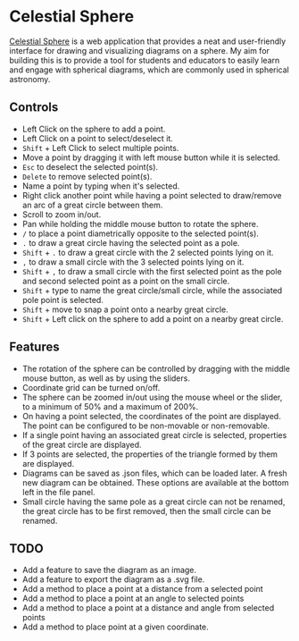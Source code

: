 # Celestial Sphere

[Celestial Sphere](https://bunch-of-cells.github.io/celestialsphere/) is a web application that provides a neat and user-friendly interface for drawing and visualizing diagrams on a sphere. My aim for building this is to provide a tool for students and educators to easily learn and engage with spherical diagrams, which are commonly used in spherical astronomy.

## Controls

- Left Click on the sphere to add a point.
- Left Click on a point to select/deselect it.
- `Shift` + Left Click to select multiple points.
- Move a point by dragging it with left mouse button while it is selected.
- `Esc` to deselect the selected point(s).
- `Delete` to remove selected point(s).
- Name a point by typing when it's selected.
- Right click another point while having a point selected to draw/remove an arc of a great circle between them.
- Scroll to zoom in/out.
- Pan while holding the middle mouse button to rotate the sphere.
- `/` to place a point diametrically opposite to the selected point(s).
- `.` to draw a great circle having the selected point as a pole.
- `Shift` + `.` to draw a great circle with the 2 selected points lying on it.
- `,` to draw a small circle with the 3 selected points lying on it.
- `Shift` + `,` to draw a small circle with the first selected point as the pole and second selected point as a point on the small circle.
- `Shift` + type to name the great circle/small circle, while the associated pole point is selected.
- `Shift` + move to snap a point onto a nearby great circle.
- `Shift` + Left click on the sphere to add a point on a nearby great circle.

## Features

- The rotation of the sphere can be controlled by dragging with the middle mouse button, as well as by using the sliders.
- Coordinate grid can be turned on/off.
- The sphere can be zoomed in/out using the mouse wheel or the slider, to a minimum of 50% and a maximum of 200%.
- On having a point selected, the coordinates of the point are displayed. The point can be configured to be non-movable or non-removable.
- If a single point having an associated great circle is selected, properties of the great circle are displayed.
- If 3 points are selected, the properties of the triangle formed by them are displayed.
- Diagrams can be saved as .json files, which can be loaded later. A fresh new diagram can be obtained. These options are available at the bottom left in the file panel.
- Small circle having the same pole as a great circle can not be renamed, the great circle has to be first removed, then the small circle can be renamed.

## TODO

- Add a feature to save the diagram as an image.
- Add a feature to export the diagram as a .svg file.
- Add a method to place a point at a distance from a selected point
- Add a method to place a point at an angle to selected points
- Add a method to place a point at a distance and angle from selected points
- Add a method to place point at a given coordinate.
